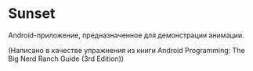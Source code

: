 # Sunset

Android-приложение, предназначенное для демонстрации анимации.

(Написано в качестве упражнения из книги Android Programming: The Big Nerd Ranch Guide (3rd Edition))
